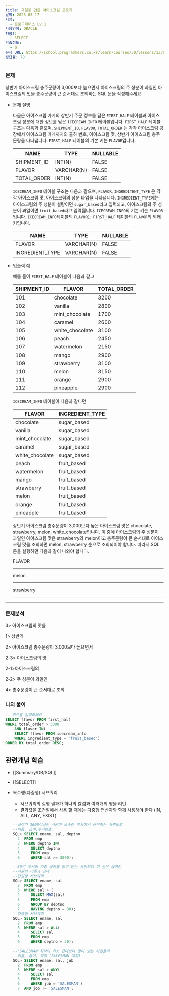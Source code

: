 ```yaml
---
title: 과일로 만든 아이스크림 고르기
날짜: 2023-05-17
시험:
  - 프로그래머스 Lv.1
사용언어: ORACLE
tags:
  - SELECT
학습정도:
  - 중
문제 URL: https://school.programmers.co.kr/learn/courses/30/lessons/133025
정답률: 78
---
```

### 문제

상반기 아이스크림 총주문량이 3,000보다 높으면서 아이스크림의 주 성분이 과일인 아이스크림의 맛을 총주문량이 큰 순서대로 조회하는 SQL 문을 작성해주세요.

- 문제 설명
    
    다음은 아이스크림 가게의 상반기 주문 정보를 담은 `FIRST_HALF` 테이블과 아이스크림 성분에 대한 정보를 담은 `ICECREAM_INFO` 테이블입니다. `FIRST_HALF` 테이블 구조는 다음과 같으며, `SHIPMENT_ID`, `FLAVOR`, `TOTAL_ORDER` 는 각각 아이스크림 공장에서 아이스크림 가게까지의 출하 번호, 아이스크림 맛, 상반기 아이스크림 총주문량을 나타냅니다. `FIRST_HALF` 테이블의 기본 키는 `FLAVOR`입니다.
    
    | NAME | TYPE | NULLABLE |
    | --- | --- | --- |
    | SHIPMENT_ID | INT(N) | FALSE |
    | FLAVOR | VARCHAR(N) | FALSE |
    | TOTAL_ORDER | INT(N) | FALSE |
    
    `ICECREAM_INFO` 테이블 구조는 다음과 같으며, `FLAVOR`, `INGREDITENT_TYPE` 은 각각 아이스크림 맛, 아이스크림의 성분 타입을 나타냅니다. `INGREDIENT_TYPE`에는 아이스크림의 주 성분이 설탕이면 `sugar_based`라고 입력되고, 아이스크림의 주 성분이 과일이면 `fruit_based`라고 입력됩니다. `ICECREAM_INFO`의 기본 키는 `FLAVOR`입니다. `ICECREAM_INFO`테이블의 `FLAVOR`는 `FIRST_HALF` 테이블의 `FLAVOR`의 외래 키입니다.
    
    | NAME | TYPE | NULLABLE |
    | --- | --- | --- |
    | FLAVOR | VARCHAR(N) | FALSE |
    | INGREDIENT_TYPE | VARCHAR(N) | FALSE |
- 입출력 예
    
    예를 들어 `FIRST_HALF` 테이블이 다음과 같고
    
    | SHIPMENT_ID | FLAVOR | TOTAL_ORDER |
    | --- | --- | --- |
    | 101 | chocolate | 3200 |
    | 102 | vanilla | 2800 |
    | 103 | mint_chocolate | 1700 |
    | 104 | caramel | 2600 |
    | 105 | white_chocolate | 3100 |
    | 106 | peach | 2450 |
    | 107 | watermelon | 2150 |
    | 108 | mango | 2900 |
    | 109 | strawberry | 3100 |
    | 110 | melon | 3150 |
    | 111 | orange | 2900 |
    | 112 | pineapple | 2900 |
    
    `ICECREAM_INFO` 테이블이 다음과 같다면
    
    | FLAVOR | INGREDIENT_TYPE |
    | --- | --- |
    | chocolate | sugar_based |
    | vanilla | sugar_based |
    | mint_chocolate | sugar_based |
    | caramel | sugar_based |
    | white_chocolate | sugar_based |
    | peach | fruit_based |
    | watermelon | fruit_based |
    | mango | fruit_based |
    | strawberry | fruit_based |
    | melon | fruit_based |
    | orange | fruit_based |
    | pineapple | fruit_based |
    
    상반기 아이스크림 총주문량이 3,000보다 높은 아이스크림 맛은 chocolate, strawberry, melon, white_chocolate입니다. 이 중에 아이스크림의 주 성분이 과일인 아이스크림 맛은 strawberry와 melon이고 총주문량이 큰 순서대로 아이스크림 맛을 조회하면 melon, strawberry 순으로 조회되어야 합니다. 따라서 SQL 문을 실행하면 다음과 같이 나와야 합니다.
    
    FLAVOR
    
    ---
    
    melon
    
    ---
    
    strawberry
    
    ---
    
---
### 문제분석

3> 아이스크림의 맛을

1> 상반기

2> 아이스크림 총주문량이 3,000보다 높으면서 

2-3> 아이스크림의 맛

2-1>아이스크림의 

2-2> 주 성분이 과일인 

4> 총주문량이 큰 순서대로 조회

### 나의 풀이

```sql
-- 코드를 입력하세요
SELECT flavor FROM first_half
WHERE total_order > 3000
    AND flavor IN(
    SELECT flavor FROM icecream_info
    WHERE ingredient_type = 'fruit_based')
ORDER BY total_order DESC;
```

## 관련개념 학습

- [[Summary/DB/SQL]]
- [[SELECT]]

- 복수행(다중행) 서브쿼리
    - 서브쿼리의 실행 결과가 하나의 칼럼과 여러개의 행을 리턴
    - 결과값을 조건절에서 사용 할 때에는 다중행 연산자와 함께 사용해야 한다 (IN, ALL, ANY, EXIST)
    
    ```sql
    --급여가 3000이상인 사원이 소속한 부서에서 근무하는 사원들의
    --이름, 급여,부서번호
    SQL> SELECT ename, sal, deptno
      2  FROM emp
      3  WHERE deptno IN(
      4     SELECT deptno
      5     FROM emp
      6     WHERE sal >= 3000);
    ```
    
    ```sql
    --30번 부서의 가장 급여를 많이 받는 사원보다 더 높은 급여인
    --사원의 이름과 급여
    --단일행 서브쿼리
    SQL> SELECT ename, sal
      2  FROM emp
      3  WHERE sal > (
      4     SELECT MAX(sal)
      5     FROM emp
      6     GROUP BY deptno
      7     HAVING deptno = 30);
    --다중행 서브쿼리
    SQL> SELECT ename, sal
      2  FROM emp
      3  WHERE sal > ALL(
      4     SELECT sal
      5     FROM emp
      6     WHERE deptno = 30);
    ```
    
    ```sql
    --'SALESMAN'직책의 최소 급여보다 많이 받는 사원들의
    --이름, 급여, 직책 (SALESMAN 제외)
    SQL> SELECT ename, sal, job
      2  FROM emp
      3  WHERE sal > ANY(
      4     SELECT sal
      5     FROM emp
      6     WHERE job = 'SALESMAN')
      7  AND job != 'SALESMAN';
    ```